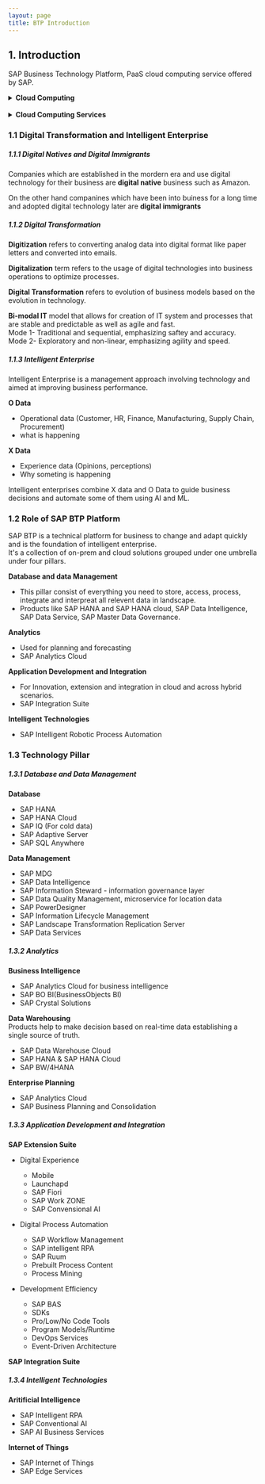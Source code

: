```yaml
---
layout: page
title: BTP Introduction
---
```


## 1. Introduction
SAP Business Technology Platform, PaaS cloud computing service offered by SAP.  
<details>
<summary><b>Cloud Computing</b></summary>
<br>
With cloud computing, the resources required for computation of a task such as server, storage, network or OS is provided remotely instead of having it on-premise.  
In other words storing, managing and accessing of data can be done without having required infrastructure in house. 
</details>
<br>
<details>
<summary><b>Cloud Computing Services</b></summary>
<br>
There are different kinds of cloud services.  

**IaaS** which offers Infrastructure consisting server, storage and network.

**PaaS** which offers a platform also contains OS and app server along with services of IaaS.

**SaaS** which provides complete software as a service.
</details>

### 1.1 Digital Transformation and Intelligent Enterprise
##### 1.1.1 Digital Natives and Digital Immigrants
Companies which are established in the mordern era and use digital technology for their business are **digital native** business such as Amazon.

On the other hand companines which have been into buiness for a long time and adopted digital technology later are **digital immigrants**

##### 1.1.2 Digital Transformation

**Digitization** refers to converting analog data into digital format like paper letters and converted into emails.

**Digitalization** term refers to the usage of digital technologies into business operations to optimize processes.

**Digital Transformation** refers to evolution of business models based on the evolution in technology.

**Bi-modal IT** model that allows for creation of IT system and processes that are stable and predictable as well as agile and fast.  
Mode 1- Traditional and sequential, emphasizing saftey and accuracy.  
Mode 2- Exploratory and non-linear, emphasizing agility and speed.

##### 1.1.3 Intelligent Enterprise
Intelligent Enterprise is a management approach involving technology and aimed at improving business performance.  

**O Data**
- Operational data (Customer, HR, Finance, Manufacturing, Supply Chain, Procurement)  
- what is happening  

**X Data**   
- Experience data (Opinions, perceptions)
- Why someting is happening

Intelligent enterprises combine X data and O Data to guide business decisions and automate some of them using AI and ML.

### 1.2 Role of SAP BTP Platform
SAP BTP is a technical platform for business to change and adapt quickly and is the foundation of intelligent enterprise.  
It's a collection of on-prem and cloud solutions grouped under one umbrella under four pillars.  

**Database and data Management**  
- This pillar consist of everything you need to store, access, process, integrate and interpreat all relevent data in landscape.
- Products like SAP HANA and SAP HANA cloud, SAP Data Intelligence, SAP Data Service, SAP Master Data Governance.

**Analytics**
- Used for planning and forecasting  
- SAP Analytics Cloud 

**Application Development and Integration**
- For Innovation, extension and integration in cloud and across hybrid scenarios.
- SAP Integration Suite  

**Intelligent Technologies**
- SAP Intelligent Robotic Process Automation

### 1.3 Technology Pillar
##### 1.3.1 Database and Data Management

**Database**  
- SAP HANA
- SAP HANA Cloud
- SAP IQ (For cold data)
- SAP Adaptive Server
- SAP SQL Anywhere

**Data Management**
- SAP MDG
- SAP Data Intelligence 
- SAP Information Steward - information governance layer
- SAP Data Quality Management, microservice for location data
- SAP PowerDesigner
- SAP Information Lifecycle Management
- SAP Landscape Transformation Replication Server
- SAP Data Services 

##### 1.3.2 Analytics

**Business Intelligence**
- SAP Analytics Cloud for business intelligence
- SAP BO BI(BusinessObjects BI)
- SAP Crystal Solutions

**Data Warehousing**  
Products help to make decision based on real-time data establishing a single source of truth.
- SAP Data Warehouse Cloud
- SAP HANA & SAP HANA Cloud
- SAP BW/4HANA

**Enterprise Planning**
- SAP Analytics Cloud 
- SAP Business Planning and Consolidation

##### 1.3.3 Application Development and Integration
**SAP Extension Suite**
- Digital Experience
   - Mobile
   - Launchapd
   - SAP Fiori
   - SAP Work ZONE
   - SAP Convensional AI

- Digital Process Automation
    - SAP Workflow Management
    - SAP intelligent RPA
    - SAP Ruum
    - Prebuilt Process Content
    - Process Mining

- Development Efficiency
    - SAP BAS
    - SDKs
    - Pro/Low/No Code Tools
    - Program Models/Runtime
    - DevOps Services
    - Event-Driven Architecture

**SAP Integration Suite**

##### 1.3.4 Intelligent Technologies
**Aritificial Intelligence**
- SAP Intelligent RPA
- SAP Conventional AI
- SAP AI Business Services

**Internet of Things**
- SAP Internet of Things
- SAP Edge Services
